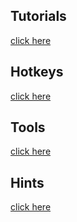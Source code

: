 ## Tutorials 
[click here](tutorials.md)

## Hotkeys
[click here](hotkeys.md)

## Tools
[click here](tools.md)

## Hints
[click here](hints.md)
